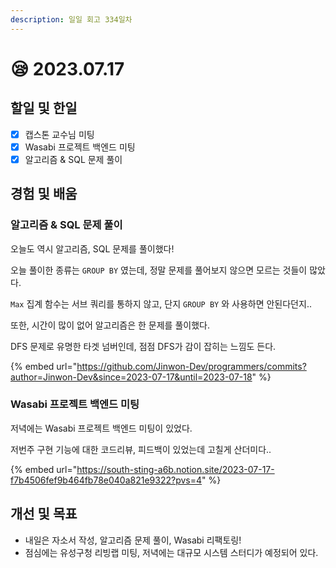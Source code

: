 ```yaml
---
description: 일일 회고 334일차
---
```


# 😪 2023.07.17

## 할일 및 한일&#x20;

* [x] 캡스톤 교수님 미팅&#x20;
* [x] Wasabi 프로젝트 백엔드 미팅&#x20;
* [x] 알고리즘 & SQL 문제 풀이&#x20;

## 경험 및 배움&#x20;

### 알고리즘 & SQL 문제 풀이&#x20;

오늘도 역시 알고리즘, SQL 문제를 풀이했다!

오늘 풀이한 종류는 `GROUP BY` 였는데, 정말 문제를 풀어보지 않으면 모르는 것들이 많았다.

`Max` 집계 함수는 서브 쿼리를 통하지 않고, 단지 `GROUP BY` 와 사용하면 안된다던지..

또한, 시간이 많이 없어 알고리즘은 한 문제를 풀이했다.

DFS 문제로 유명한 타겟 넘버인데, 점점 DFS가 감이 잡히는 느낌도 든다.

{% embed url="https://github.com/Jinwon-Dev/programmers/commits?author=Jinwon-Dev&since=2023-07-17&until=2023-07-18" %}

### Wasabi 프로젝트 백엔드 미팅&#x20;

저녁에는 Wasabi 프로젝트 백엔드 미팅이 있었다.

저번주 구현 기능에 대한 코드리뷰, 피드백이 있었는데 고칠게 산더미다..

{% embed url="https://south-sting-a6b.notion.site/2023-07-17-f7b4506fef9b464fb78e040a821e9322?pvs=4" %}

## 개선 및 목표&#x20;

* 내일은 자소서 작성, 알고리즘 문제 풀이, Wasabi 리팩토링!&#x20;
* 점심에는 유성구청 리빙랩 미팅, 저녁에는 대규모 시스템 스터디가 예정되어 있다.&#x20;
